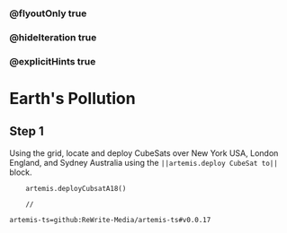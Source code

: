 ### @flyoutOnly true
### @hideIteration true
### @explicitHints true

# Earth's Pollution

## Step 1
Using the grid, locate and deploy CubeSats over New York USA, London England, and Sydney Australia using the ``||artemis.deploy CubeSat to||`` block. 

```ghost
    artemis.deployCubsatA18()
```
```template
    //
```

```package
artemis-ts=github:ReWrite-Media/artemis-ts#v0.0.17
```